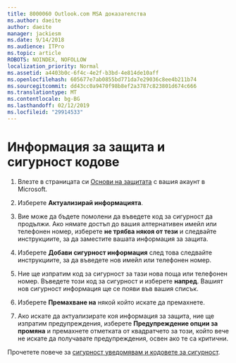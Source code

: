 ```yaml
---
title: 8000060 Outlook.com MSA доказателства
ms.author: daeite
author: daeite
manager: jackiesm
ms.date: 9/14/2018
ms.audience: ITPro
ms.topic: article
ROBOTS: NOINDEX, NOFOLLOW
localization_priority: Normal
ms.assetid: a4403b0c-6f4c-4e2f-b3bd-4e814de10aff
ms.openlocfilehash: 605677e7ab0855bd771da7e29036c8ee4b211b74
ms.sourcegitcommit: dd43cc0a9470f98b8ef2a3787c823801d674c666
ms.translationtype: MT
ms.contentlocale: bg-BG
ms.lasthandoff: 02/12/2019
ms.locfileid: "29914533"
---
```

# <a name="security-info-and-security-codes"></a>Информация за защита и сигурност кодове

1. Влезте в страницата си [Основи на защитата](https://account.microsoft.com/security) с вашия акаунт в Microsoft. 
    
2. Изберете **Актуализирай информацията**. 
    
3. Вие може да бъдете помолени да въведете код за сигурност да продължи. Ако нямате достъп до вашия алтернативен имейл или телефонен номер, изберете **не трябва някоя от тези** и следвайте инструкциите, за да заместите вашата информация за защита. 
    
4. Изберете **Добави сигурност информация** след това следвайте инструкциите, за да въведете нов имейл или телефонен номер. 
    
5. Ние ще изпратим код за сигурност за тази нова поща или телефонен номер. Въведете този код за сигурност и изберете **напред**. Вашият нов сигурност информация ще се появи във вашия списък. 
    
6. Изберете **Премахване на** някой който искате да премахнете. 
    
7. Ако искате да актуализирате коя информация за защита, ние ще изпратим предупреждения, изберете **Предупреждение опции за промяна** и премахнете отметката от квадратчето за този, който вече не искате да получавате предупреждения, освен ако те са критични. 
    
Прочетете повече за [сигурност уведомявам и кодовете за сигурност](https://support.microsoft.com/help/12428/).
  

